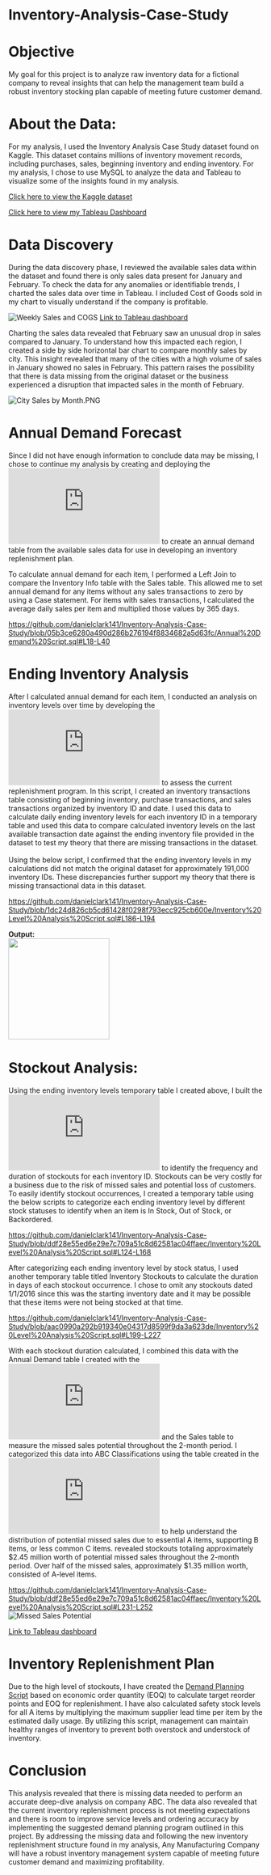# Inventory-Analysis-Case-Study

# Objective
My goal for this project is to analyze raw inventory data for a fictional company to reveal insights that can help the management team build a robust inventory stocking plan capable of meeting future customer demand.

# About the Data:
For my analysis, I used the Inventory Analysis Case Study dataset found on Kaggle. This dataset contains millions of inventory movement records, including purchases, sales, beginning inventory and ending inventory. For my analysis, I chose to use MySQL to analyze the data and Tableau to visualize some of the insights found in my analysis.

[Click here to view the Kaggle dataset](https://www.kaggle.com/datasets/bhanupratapbiswas/inventory-analysis-case-study?select=SalesFINAL12312016.csv)

[Click here to view my Tableau Dashboard](https://public.tableau.com/app/profile/daniel4029/viz/InventoryAnalysisCaseStudy_16938541269020/Dashboard1)

# Data Discovery
During the data discovery phase, I reviewed the available sales data within the dataset and found there is only sales data present for January and February. To check the data for any anomalies or identifiable trends, I charted the sales data over time in Tableau. I included Cost of Goods sold in my chart to visually understand if the company is profitable. 

![Weekly Sales and COGS](https://github.com/danielclark141/Inventory-Analysis-Case-Study/blob/main/Weekly%20Sales%20and%20COGS.PNG)
[Link to Tableau dashboard](https://public.tableau.com/app/profile/daniel4029/viz/InventoryAnalysisCaseStudy_16938541269020/Dashboard1)

Charting the sales data revealed that February saw an unusual drop in sales compared to January. To understand how this impacted each region, I created a side by side horizontal bar chart to compare monthly sales by city. This insight revealed that many of the cities with a high volume of sales in January showed no sales in February. This pattern raises the possibility that there is data missing from the original dataset or the business experienced a disruption that impacted sales in the month of February.

![City Sales by Month.PNG](https://github.com/danielclark141/Inventory-Analysis-Case-Study/blob/main/City%20Sales%20by%20Month.PNG)

# Annual Demand Forecast
Since I did not have enough information to conclude data may be missing, I chose to continue my analysis by creating and deploying the ![Annual Demand Script](https://github.com/danielclark141/Inventory-Analysis-Case-Study/blob/main/Annual%20Demand%20Script.sql) to create an annual demand table from the available sales data for use in developing an inventory replenishment plan.

To calculate annual demand for each item, I performed a Left Join to compare the Inventory Info table with the Sales table. This allowed me to set annual demand for any items without any sales transactions to zero by using a Case statement. For items with sales transactions, I calculated the average daily sales per item and multiplied those values by 365 days. 

https://github.com/danielclark141/Inventory-Analysis-Case-Study/blob/05b3ce6280a490d286b276194f8834682a5d63fc/Annual%20Demand%20Script.sql#L18-L40

# Ending Inventory Analysis
After I calculated annual demand for each item, I conducted an analysis on inventory levels over time by developing the ![Inventory Levels Script](https://github.com/danielclark141/Inventory-Analysis-Case-Study/blob/main/Inventory%20Level%20Analysis%20Script.sql) to assess the current replenishment program. In this script, I created an inventory transactions table consisting of beginning inventory, purchase transactions, and sales transactions organized by inventory ID and date. I used this data to calculate daily ending inventory levels for each inventory ID in a temporary table and used this data to compare calculated inventory levels on the last available transaction date against the ending inventory file provided in the dataset to test my theory that there are missing transactions in the dataset. 
\
\
Using the below script, I confirmed that the ending inventory levels in my calculations did not match the original dataset for approximately 191,000 inventory IDs. These discrepancies further support my theory that there is missing transactional data in this dataset.

https://github.com/danielclark141/Inventory-Analysis-Case-Study/blob/1dc24d826cb5cd61428f0298f793ecc925cb600e/Inventory%20Level%20Analysis%20Script.sql#L186-L194

**Output:** \
<img src="https://github.com/danielclark141/Inventory-Analysis-Case-Study/assets/69767270/32e19a04-5c10-40db-b210-531ec65971a6" width="200">

# Stockout Analysis:
Using the ending inventory levels temporary table I created above, I built the ![Inventory Levels Script](https://github.com/danielclark141/Inventory-Analysis-Case-Study/blob/main/Inventory%20Level%20Analysis%20Script.sql) to identify the frequency and duration of stockouts for each inventory ID. Stockouts can be very costly for a business due to the risk of missed sales and potential loss of customers. To easily identify stockout occurrences, I created a temporary table using the below scripts to categorize each ending inventory level by different stock statuses to identify when an item is In Stock, Out of Stock, or Backordered.

https://github.com/danielclark141/Inventory-Analysis-Case-Study/blob/ddf28e55ed6e29e7c709a51c8d62581ac04ffaec/Inventory%20Level%20Analysis%20Script.sql#L124-L168

After categorizing each ending inventory level by stock status, I used another temporary table titled Inventory Stockouts to calculate the duration in days of each stockout occurrence. I chose to omit any stockouts dated 1/1/2016 since this was the starting inventory date and it may be possible that these items were not being stocked at that time. 

https://github.com/danielclark141/Inventory-Analysis-Case-Study/blob/aac0990a292b919340e04317d8599f9da3a623de/Inventory%20Level%20Analysis%20Script.sql#L199-L227

With each stockout duration calculated, I combined this data with the Annual Demand table I created with the ![Annual Demand Script](https://github.com/danielclark141/Inventory-Analysis-Case-Study/blob/main/Annual%20Demand%20Script.sql) and the Sales table to measure the missed sales potential throughout the 2-month period. I categorized this data into ABC Classifications using the table created in the ![ABC Analysis Script](https://github.com/danielclark141/Inventory-Analysis-Case-Study/blob/main/ABC%20Analysis.sql) to help understand the distribution of potential missed sales due to essential A items, supporting B items, or less common C items. revealed stockouts totaling approximately $2.45 million worth of potential missed sales throughout the 2-month period. Over half of the missed sales, approximately $1.35 million worth, consisted of A-level items. 

https://github.com/danielclark141/Inventory-Analysis-Case-Study/blob/ddf28e55ed6e29e7c709a51c8d62581ac04ffaec/Inventory%20Level%20Analysis%20Script.sql#L231-L252
\
![Missed Sales Potential](https://github.com/danielclark141/Inventory-Analysis-Case-Study/blob/main/Missed%20Sales%20Potential%20by%20ABC%20Code.PNG)

[Link to Tableau dashboard](https://public.tableau.com/app/profile/daniel4029/viz/InventoryAnalysisCaseStudy_16938541269020/Dashboard1)

# Inventory Replenishment Plan
Due to the high level of stockouts, I have created the [Demand Planning Script](https://github.com/danielclark141/Inventory-Analysis-Case-Study/blob/main/Demand%20Planning.sql) based on economic order quantity (EOQ) to calculate target reorder points and EOQ for replenishment. I have also calculated safety stock levels for all A items by multiplying the maximum supplier lead time per item by the estimated daily usage. By utilizing this script, management can maintain healthy ranges of inventory to prevent both overstock and understock of inventory.  

# Conclusion
This analysis revealed that there is missing data needed to perform an accurate deep-dive analysis on company ABC. The data also revealed that the current inventory replenishment process is not meeting expectations and there is room to improve service levels and ordering accuracy by implementing the suggested demand planning program outlined in this project. By addressing the missing data and following the new inventory replenishment structure found in my analysis, Any Manufacturing Company will have a robust inventory management system capable of meeting future customer demand and maximizing profitability.
